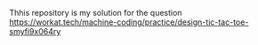 Thhis repository is my solution for the question https://workat.tech/machine-coding/practice/design-tic-tac-toe-smyfi9x064ry
